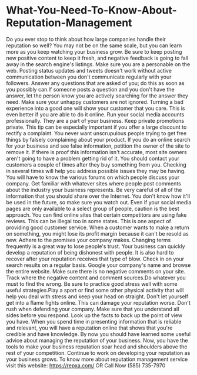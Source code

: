 # What-You-Need-To-Know-About-Reputation-Management
Do you ever stop to think about how large companies handle their reputation so well? You may not be on the same scale, but you can learn more as you keep watching your business grow.  Be sure to keep posting new positive content to keep it fresh, and negative feedback is going to fall away in the search engine's listings.  Make sure you are a personable on the web. Posting status updates and tweets doesn't work without active communication between you don't communicate regularly with your followers. Answer any questions that are asked of you; do this as soon as you possibly can.If someone posts a question and you don't have the answer, let the person know you are actively searching for the answer they need.  Make sure your unhappy customers are not ignored. Turning a bad experience into a good one will show your customer that you care. This is even better if you are able to do it online.  Run your social media accounts professionally. They are a part of your business.  Keep private promotions private. This tip can be especially important if you offer a large discount to rectify a complaint. You never want unscrupulous people trying to get free things by falsely complaining about your product.  If you do an online search for your business and see false information, petition the owner of the site to remove it. If there is proof this information isn't accurate, most site owners aren't going to have a problem getting rid of it.  You should contact your customers a couple of times after they buy something from you. Checking in several times will help you address possible issues they may be having.  You will have to know the various forums on which people discuss your company. Get familiar with whatever sites where people post comments about the industry your business represents.  Be very careful of all of the information that you should share over the Internet. You don't know how it'll be used in the future, so make sure you watch out. Even if your social media pages are only available to a select group of people, caution is the best approach.  You can find online sites that certain competitors are using fake reviews. This can be illegal too in some states.  This is one aspect of providing good customer service. When a customer wants to make a return on something, you might lose its profit margin because it can't be resold as new.  Adhere to the promises your company makes. Changing terms frequently is a great way to lose people's trust. Your business can quickly develop a reputation of being dishonest with people. It is also hard to recover after your reputation receives that type of blow.  Check in on your search results on a regular basis. Google your company's name and browse the entire website. Make sure there is no negative comments on your site. Track where the negative content and comment sources.Do whatever you must to find the wrong.  Be sure to practice good stress well with some useful strategies.Play a sport or find some other physical activity that will help you deal with stress and keep your head on straight. Don't let yourself get into a flame fights online. This can damage your reputation worse.  Don't rush when defending your company. Make sure that you understand all sides before you respond. Look up the facts to back up the point of view you have. When you spend time in presenting information that is reliable and relevant, you will have a reputation online that shows that you're credible and have knowledge.  By now you should have learned some useful advice about managing the reputation of your business. Now, you have the tools to make your business reputation soar head and shoulders above the rest of your competition. Continue to work on developing your reputation as your business grows.
To know more about reputation management service visit this website: https://repxa.com/ OR Call Now (585) 735-7970
